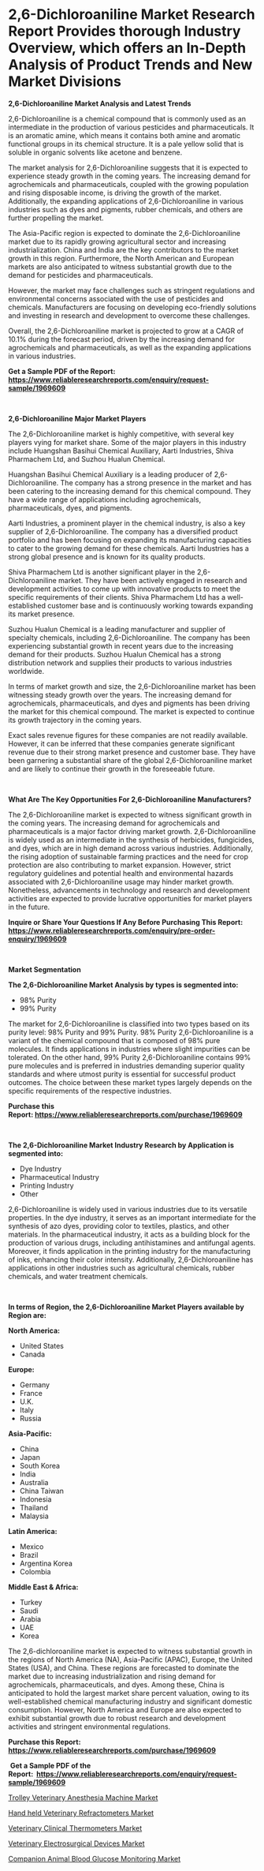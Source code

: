 <p><h1>2,6-Dichloroaniline Market Research Report Provides thorough Industry Overview, which offers an In-Depth Analysis of Product Trends and New Market Divisions</h1></p><p><strong>2,6-Dichloroaniline Market Analysis and Latest Trends</strong></p>
<p><p>2,6-Dichloroaniline is a chemical compound that is commonly used as an intermediate in the production of various pesticides and pharmaceuticals. It is an aromatic amine, which means it contains both amine and aromatic functional groups in its chemical structure. It is a pale yellow solid that is soluble in organic solvents like acetone and benzene.</p><p>The market analysis for 2,6-Dichloroaniline suggests that it is expected to experience steady growth in the coming years. The increasing demand for agrochemicals and pharmaceuticals, coupled with the growing population and rising disposable income, is driving the growth of the market. Additionally, the expanding applications of 2,6-Dichloroaniline in various industries such as dyes and pigments, rubber chemicals, and others are further propelling the market.</p><p>The Asia-Pacific region is expected to dominate the 2,6-Dichloroaniline market due to its rapidly growing agricultural sector and increasing industrialization. China and India are the key contributors to the market growth in this region. Furthermore, the North American and European markets are also anticipated to witness substantial growth due to the demand for pesticides and pharmaceuticals.</p><p>However, the market may face challenges such as stringent regulations and environmental concerns associated with the use of pesticides and chemicals. Manufacturers are focusing on developing eco-friendly solutions and investing in research and development to overcome these challenges.</p><p>Overall, the 2,6-Dichloroaniline market is projected to grow at a CAGR of 10.1% during the forecast period, driven by the increasing demand for agrochemicals and pharmaceuticals, as well as the expanding applications in various industries.</p></p>
<p><strong>Get a Sample PDF of the Report:&nbsp; <a href="https://www.reliableresearchreports.com/enquiry/request-sample/1969609">https://www.reliableresearchreports.com/enquiry/request-sample/1969609</a></strong></p>
<p>&nbsp;</p>
<p><strong>2,6-Dichloroaniline Major Market Players</strong></p>
<p><p>The 2,6-Dichloroaniline market is highly competitive, with several key players vying for market share. Some of the major players in this industry include Huangshan Basihui Chemical Auxiliary, Aarti Industries, Shiva Pharmachem Ltd, and Suzhou Hualun Chemical. </p><p>Huangshan Basihui Chemical Auxiliary is a leading producer of 2,6-Dichloroaniline. The company has a strong presence in the market and has been catering to the increasing demand for this chemical compound. They have a wide range of applications including agrochemicals, pharmaceuticals, dyes, and pigments. </p><p>Aarti Industries, a prominent player in the chemical industry, is also a key supplier of 2,6-Dichloroaniline. The company has a diversified product portfolio and has been focusing on expanding its manufacturing capacities to cater to the growing demand for these chemicals. Aarti Industries has a strong global presence and is known for its quality products.</p><p>Shiva Pharmachem Ltd is another significant player in the 2,6-Dichloroaniline market. They have been actively engaged in research and development activities to come up with innovative products to meet the specific requirements of their clients. Shiva Pharmachem Ltd has a well-established customer base and is continuously working towards expanding its market presence.</p><p>Suzhou Hualun Chemical is a leading manufacturer and supplier of specialty chemicals, including 2,6-Dichloroaniline. The company has been experiencing substantial growth in recent years due to the increasing demand for their products. Suzhou Hualun Chemical has a strong distribution network and supplies their products to various industries worldwide.</p><p>In terms of market growth and size, the 2,6-Dichloroaniline market has been witnessing steady growth over the years. The increasing demand for agrochemicals, pharmaceuticals, and dyes and pigments has been driving the market for this chemical compound. The market is expected to continue its growth trajectory in the coming years.</p><p>Exact sales revenue figures for these companies are not readily available. However, it can be inferred that these companies generate significant revenue due to their strong market presence and customer base. They have been garnering a substantial share of the global 2,6-Dichloroaniline market and are likely to continue their growth in the foreseeable future.</p></p>
<p>&nbsp;</p>
<p><strong>What Are The Key Opportunities For 2,6-Dichloroaniline Manufacturers?</strong></p>
<p><p>The 2,6-Dichloroaniline market is expected to witness significant growth in the coming years. The increasing demand for agrochemicals and pharmaceuticals is a major factor driving market growth. 2,6-Dichloroaniline is widely used as an intermediate in the synthesis of herbicides, fungicides, and dyes, which are in high demand across various industries. Additionally, the rising adoption of sustainable farming practices and the need for crop protection are also contributing to market expansion. However, strict regulatory guidelines and potential health and environmental hazards associated with 2,6-Dichloroaniline usage may hinder market growth. Nonetheless, advancements in technology and research and development activities are expected to provide lucrative opportunities for market players in the future.</p></p>
<p><strong>Inquire or Share Your Questions If Any Before Purchasing This Report: <a href="https://www.reliableresearchreports.com/enquiry/pre-order-enquiry/1969609">https://www.reliableresearchreports.com/enquiry/pre-order-enquiry/1969609</a></strong></p>
<p>&nbsp;</p>
<p><strong>Market Segmentation</strong></p>
<p><strong>The 2,6-Dichloroaniline Market Analysis by types is segmented into:</strong></p>
<p><ul><li>98% Purity</li><li>99% Purity</li></ul></p>
<p><p>The market for 2,6-Dichloroaniline is classified into two types based on its purity level: 98% Purity and 99% Purity. 98% Purity 2,6-Dichloroaniline is a variant of the chemical compound that is composed of 98% pure molecules. It finds applications in industries where slight impurities can be tolerated. On the other hand, 99% Purity 2,6-Dichloroaniline contains 99% pure molecules and is preferred in industries demanding superior quality standards and where utmost purity is essential for successful product outcomes. The choice between these market types largely depends on the specific requirements of the respective industries.</p></p>
<p><strong>Purchase this Report:&nbsp;<a href="https://www.reliableresearchreports.com/purchase/1969609">https://www.reliableresearchreports.com/purchase/1969609</a></strong></p>
<p>&nbsp;</p>
<p><strong>The 2,6-Dichloroaniline Market Industry Research by Application is segmented into:</strong></p>
<p><ul><li>Dye Industry</li><li>Pharmaceutical Industry</li><li>Printing Industry</li><li>Other</li></ul></p>
<p><p>2,6-Dichloroaniline is widely used in various industries due to its versatile properties. In the dye industry, it serves as an important intermediate for the synthesis of azo dyes, providing color to textiles, plastics, and other materials. In the pharmaceutical industry, it acts as a building block for the production of various drugs, including antihistamines and antifungal agents. Moreover, it finds application in the printing industry for the manufacturing of inks, enhancing their color intensity. Additionally, 2,6-Dichloroaniline has applications in other industries such as agricultural chemicals, rubber chemicals, and water treatment chemicals.</p></p>
<p>&nbsp;</p>
<p><strong>In terms of Region, the 2,6-Dichloroaniline Market Players available by Region are:</strong></p>
<p>
    <p> <strong> North America: </strong>
        <ul>
            <li>United States</li>
            <li>Canada</li>
        </ul>
        </p> 
    <p> <strong> Europe: </strong>
        <ul>
            <li>Germany</li>
            <li>France</li>
            <li>U.K.</li>
            <li>Italy</li>
            <li>Russia</li>
        </ul>
        </p> 
    <p> <strong> Asia-Pacific: </strong>
        <ul>
            <li>China</li>
            <li>Japan</li>
            <li>South Korea</li>
            <li>India</li>
            <li>Australia</li>
            <li>China Taiwan</li>
            <li>Indonesia</li>
            <li>Thailand</li>
            <li>Malaysia</li>
        </ul>
        </p> 
    <p> <strong> Latin America: </strong>
        <ul>
            <li>Mexico</li>
            <li>Brazil</li>
            <li>Argentina Korea</li>
            <li>Colombia</li>
        </ul>
        </p> 
    <p> <strong> Middle East & Africa: </strong>
        <ul>
            <li>Turkey</li>
            <li>Saudi</li>
            <li>Arabia</li>
            <li>UAE</li>
            <li>Korea</li>
        </ul>
    </p>
    </p>
<p><p>The 2,6-dichloroaniline market is expected to witness substantial growth in the regions of North America (NA), Asia-Pacific (APAC), Europe, the United States (USA), and China. These regions are forecasted to dominate the market due to increasing industrialization and rising demand for agrochemicals, pharmaceuticals, and dyes. Among these, China is anticipated to hold the largest market share percent valuation, owing to its well-established chemical manufacturing industry and significant domestic consumption. However, North America and Europe are also expected to exhibit substantial growth due to robust research and development activities and stringent environmental regulations.</p></p>
<p><strong>Purchase this Report: <a href="https://www.reliableresearchreports.com/purchase/1969609">https://www.reliableresearchreports.com/purchase/1969609</a></strong></p>
<p>&nbsp;<strong>Get a Sample PDF of the Report:&nbsp;&nbsp;<a href="https://www.reliableresearchreports.com/enquiry/request-sample/1969609">https://www.reliableresearchreports.com/enquiry/request-sample/1969609</a></strong></p>
<p><strong></strong></p>
<p><p><a href="https://medium.com/@v27092023/trolley-veterinary-anesthesia-machine-market-research-report-its-history-and-forecast-2023-to-2030-66bf6b558156">Trolley Veterinary Anesthesia Machine Market</a></p><p><a href="https://medium.com/@v25590012/hand-held-veterinary-refractometers-market-analysis-and-sze-forecasted-for-period-from-2023-to-2030-7de6f0a93baa">Hand held Veterinary Refractometers Market</a></p><p><a href="https://medium.com/@vidyap2912/veterinary-clinical-thermometers-market-insights-into-market-cagr-market-trends-and-growth-4e60217175ec">Veterinary Clinical Thermometers Market</a></p><p><a href="https://medium.com/@akshatsharma12/veterinary-electrosurgical-devices-market-analysis-and-sze-forecasted-for-period-from-2023-to-2030-ad41d6ff996e">Veterinary Electrosurgical Devices Market</a></p><p><a href="https://medium.com/@v4171497/companion-animal-blood-glucose-monitoring-market-analysis-and-sze-forecasted-for-period-from-2023-a9618932ef80">Companion Animal Blood Glucose Monitoring Market</a></p></p>